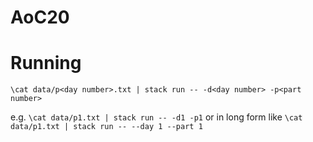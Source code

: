 # AoC20

# Running
`\cat data/p<day number>.txt | stack run -- -d<day number> -p<part number>`

e.g.
`\cat data/p1.txt | stack run -- -d1 -p1`
or in long form like
`\cat data/p1.txt | stack run -- --day 1 --part 1`
